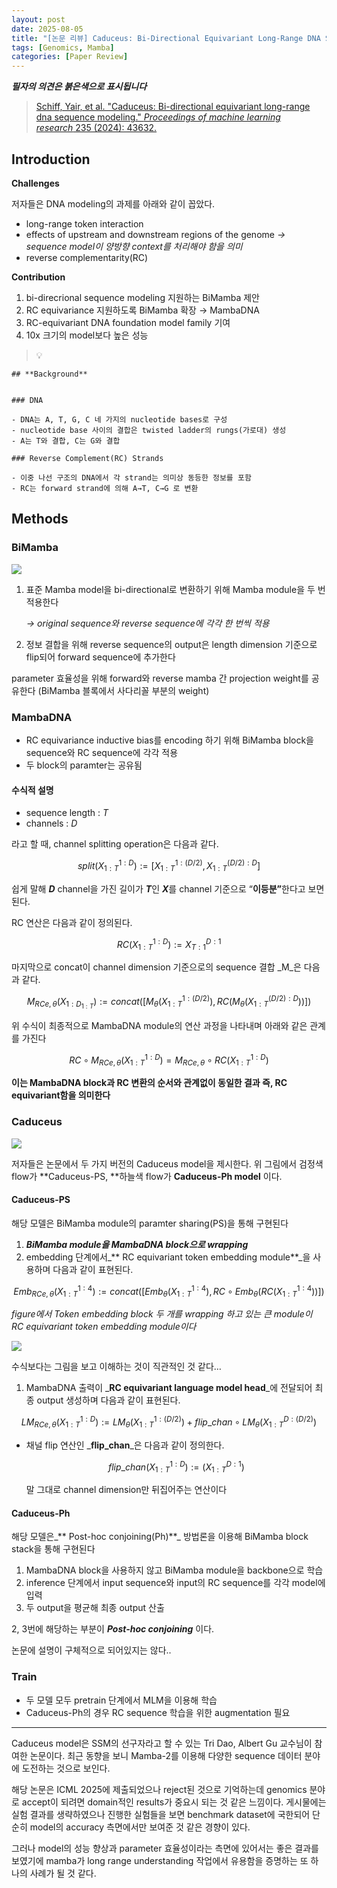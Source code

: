 ```yaml
---
layout: post
date: 2025-08-05
title: "[논문 리뷰] Caduceus: Bi-Directional Equivariant Long-Range DNA Sequence Modeling"
tags: [Genomics, Mamba]
categories: [Paper Review]
---
```


<span class="notion-red">_**필자의 의견은 붉은색으로 표시됩니다**_</span>


> [Schiff, Yair, et al. "Caduceus: Bi-directional equivariant long-range dna sequence modeling." ](https://pmc.ncbi.nlm.nih.gov/articles/PMC12189541/)[_Proceedings of machine learning research_](https://pmc.ncbi.nlm.nih.gov/articles/PMC12189541/)[ 235 (2024): 43632.](https://pmc.ncbi.nlm.nih.gov/articles/PMC12189541/)



## Introduction


**Challenges**


저자들은 DNA modeling의 과제를 아래와 같이 꼽았다.

- long-range token interaction
- effects of upstream and downstream regions of the genome 
_→ sequence model이 양방향 context를 처리해야 함을 의미_
- reverse complementarity(RC)

**Contribution**

1. bi-direcrional sequence modeling 지원하는 BiMamba 제안
1. RC equivariance 지원하도록 BiMamba 확장 → MambaDNA
1. RC-equivariant DNA foundation model family 기여
1. 10x 크기의 model보다 높은 성능

> 💡 


	## **Background**


	### DNA

	- DNA는 A, T, G, C 네 가지의 nucleotide bases로 구성
	- nucleotide base 사이의 결합은 twisted ladder의 rungs(가로대) 생성
	- A는 T와 결합, C는 G와 결합

	### Reverse Complement(RC) Strands

	- 이중 나선 구조의 DNA에서 각 strand는 의미상 동등한 정보를 포함
	- RC는 forward strand에 의해 A→T, C→G 로 변환


## Methods



### BiMamba


![](https://prod-files-secure.s3.us-west-2.amazonaws.com/542b861c-36a8-4051-84e5-8804b6728dba/2c247d59-7815-4980-99f0-8f0d21f445a7/image.png?X-Amz-Algorithm=AWS4-HMAC-SHA256&X-Amz-Content-Sha256=UNSIGNED-PAYLOAD&X-Amz-Credential=ASIAZI2LB4662JCKH6DS%2F20250908%2Fus-west-2%2Fs3%2Faws4_request&X-Amz-Date=20250908T160114Z&X-Amz-Expires=3600&X-Amz-Security-Token=IQoJb3JpZ2luX2VjEFgaCXVzLXdlc3QtMiJHMEUCIFPoBQy4D8wfRzX%2FWK9AruAGaKDKSsD%2BJnMfbDO5aTFpAiEA74P8fRnJcemvzIbS0ttYSeaP93werVuU7eNSflhC0eQqiAQIwf%2F%2F%2F%2F%2F%2F%2F%2F%2F%2FARAAGgw2Mzc0MjMxODM4MDUiDHcVga8pPpOOdLgp2SrcA2VEXsReWoGUemgUvTdSzjTcgV%2B5mgAL%2B07zc2nJG6vPbWaBeQ2VT5BOsWcIn0DP5lwQ5sUqFp3tzmEUeYh5o6xDMRYVWJEg65spmBTFrnjGU3EX4D3ZuMtWtaSDZGJIw%2FJCXER2ibJlhE7sCNcdTV8u8tk4cybUi1wFyXIe%2BwPdn7NIZQCHcitP%2Fln0iNpnEggbxwYVwYf8P9baagR86idyOWs3cjyCEZfeF77BuCjNElbAFOZDo0jTAdFAUl0qgtkpsy6QPZMSFsanrDXgnld0oTe4kxwpUV4teSQp3lMDwILDsXgVvaiUGTOwQysi02FK5o7M20EMDcp9MfwWtw2JHKeksV7zMWdeS6hOd7%2FyrfefK4aaXfRD8Pkf3zuSnyA6DaVtshZf1dhPGbVPLXeaGMS9W0aWnf9SzE2rF%2FwpOcSIMl5pkA1dctEoQTqvYOkf%2FeWCB%2F7Zsj6xLXPtYS%2Bre84AQS0nG6lysEvoUD0jHE3Q9fb2Ucvi%2Fn%2FsHO5M97BBl1K4k7HbXNJuKBgp5mmfabfx3Fqt3tttvLvI3jxUjeEcS4qY6T%2FndMAU1kt3o2MuBX4ZQInbQYrcU6%2FcKON6z%2FwsFWmutw44h6%2F6HcM9q712bkrfYXkvD1fwMJvw%2B8UGOqUBB1qZHoQ4SMl64MLHKHd1q%2FBrgZLmKne9eibN4iHSrCbHwP5W6Ew9MZjVJNegP%2FeJcDfnzx62n72JMwcLeyQj2NAUOThgO0xkijnibuYlpEeubEARcgtX3ZNNXIuQpGZLXph9YDapIrVGSkoaFo1RldqDzZHTz0qsxE9bcjcrjWHUgY%2BGH15mUQRLXJHOT3nKLL25%2BlWXNUjZsaNJdnuShepShJma&X-Amz-Signature=8a22e20119b651b913e953515d613be00071f6169f2d2bc0213a22b3fcbf42c9&X-Amz-SignedHeaders=host&x-amz-checksum-mode=ENABLED&x-id=GetObject)

1. 표준 Mamba model을 bi-directional로 변환하기 위해 Mamba module을 두 번 적용한다

	_→ original sequence와 reverse sequence에 각각 한 번씩 적용_

1. 정보 결합을 위해 reverse sequence의 output은 length dimension 기준으로 flip되어 forward sequence에 추가한다

parameter 효율성을 위해 forward와 reverse mamba 간 projection weight를 공유한다 (BiMamba 블록에서 사다리꼴 부분의 weight)



### MambaDNA

- RC equivariance inductive bias를 encoding 하기 위해 BiMamba block을 sequence와 RC sequence에 각각 적용
- 두 block의 paramter는 공유됨


#### 수식적 설명

- sequence length : _T_
- channels : _D_

라고 할 때,  channel splitting operation은 다음과 같다.


$$
split(X^{1:D}_{1:T}):=[X^{1:(D/2)}_{1:T},X^{(D/2):D}_{1:T}]
$$


<span class="notion-red">쉽게 말해 </span><span class="notion-red">_**D**_</span><span class="notion-red"> channel을 가진 길이가 </span><span class="notion-red">_**T**_</span><span class="notion-red">인 </span><span class="notion-red">_**X**_</span><span class="notion-red">를 channel 기준으로 “</span><span class="notion-red">**이등분”**</span><span class="notion-red">한다고 보면 된다.</span>


RC 연산은 다음과 같이 정의된다.


$$
RC(X^{1:D}_{1:T}):=X^{D:1}_{T:1}
$$


마지막으로 concat이 channel dimension 기준으로의 sequence 결합 _M_은 다음과 같다.


$$
M_{RCe,\theta}(X_{1:D_{1:T}}):=concat([M_{\theta}(X^{1:(D/2)}_{1:T}),RC(M_{\theta}(X^{(D/2):D}_{1:T}))])
$$


위 수식이 최종적으로 MambaDNA module의 연산 과정을 나타내며 아래와 같은 관계를 가진다


$$
RC\circ M_{RCe,\theta}(X^{1:D}_{1:T}) = M_{RCe,\theta} \circ RC(X^{1:D}_{1:T})
$$


**이는 MambaDNA block과 RC 변환의 순서와 관계없이 동일한 결과 즉, RC equivariant함을 의미한다**



### Caduceus


![](https://prod-files-secure.s3.us-west-2.amazonaws.com/542b861c-36a8-4051-84e5-8804b6728dba/f94a60d7-8145-473b-aef9-7c68d3ec604a/image.png?X-Amz-Algorithm=AWS4-HMAC-SHA256&X-Amz-Content-Sha256=UNSIGNED-PAYLOAD&X-Amz-Credential=ASIAZI2LB4662JCKH6DS%2F20250908%2Fus-west-2%2Fs3%2Faws4_request&X-Amz-Date=20250908T160114Z&X-Amz-Expires=3600&X-Amz-Security-Token=IQoJb3JpZ2luX2VjEFgaCXVzLXdlc3QtMiJHMEUCIFPoBQy4D8wfRzX%2FWK9AruAGaKDKSsD%2BJnMfbDO5aTFpAiEA74P8fRnJcemvzIbS0ttYSeaP93werVuU7eNSflhC0eQqiAQIwf%2F%2F%2F%2F%2F%2F%2F%2F%2F%2FARAAGgw2Mzc0MjMxODM4MDUiDHcVga8pPpOOdLgp2SrcA2VEXsReWoGUemgUvTdSzjTcgV%2B5mgAL%2B07zc2nJG6vPbWaBeQ2VT5BOsWcIn0DP5lwQ5sUqFp3tzmEUeYh5o6xDMRYVWJEg65spmBTFrnjGU3EX4D3ZuMtWtaSDZGJIw%2FJCXER2ibJlhE7sCNcdTV8u8tk4cybUi1wFyXIe%2BwPdn7NIZQCHcitP%2Fln0iNpnEggbxwYVwYf8P9baagR86idyOWs3cjyCEZfeF77BuCjNElbAFOZDo0jTAdFAUl0qgtkpsy6QPZMSFsanrDXgnld0oTe4kxwpUV4teSQp3lMDwILDsXgVvaiUGTOwQysi02FK5o7M20EMDcp9MfwWtw2JHKeksV7zMWdeS6hOd7%2FyrfefK4aaXfRD8Pkf3zuSnyA6DaVtshZf1dhPGbVPLXeaGMS9W0aWnf9SzE2rF%2FwpOcSIMl5pkA1dctEoQTqvYOkf%2FeWCB%2F7Zsj6xLXPtYS%2Bre84AQS0nG6lysEvoUD0jHE3Q9fb2Ucvi%2Fn%2FsHO5M97BBl1K4k7HbXNJuKBgp5mmfabfx3Fqt3tttvLvI3jxUjeEcS4qY6T%2FndMAU1kt3o2MuBX4ZQInbQYrcU6%2FcKON6z%2FwsFWmutw44h6%2F6HcM9q712bkrfYXkvD1fwMJvw%2B8UGOqUBB1qZHoQ4SMl64MLHKHd1q%2FBrgZLmKne9eibN4iHSrCbHwP5W6Ew9MZjVJNegP%2FeJcDfnzx62n72JMwcLeyQj2NAUOThgO0xkijnibuYlpEeubEARcgtX3ZNNXIuQpGZLXph9YDapIrVGSkoaFo1RldqDzZHTz0qsxE9bcjcrjWHUgY%2BGH15mUQRLXJHOT3nKLL25%2BlWXNUjZsaNJdnuShepShJma&X-Amz-Signature=39d177551c07eca9ffd98b2dbd1ea1f302fc3588c76e401c4d53ea921ce7d752&X-Amz-SignedHeaders=host&x-amz-checksum-mode=ENABLED&x-id=GetObject)


저자들은 논문에서 두 가지 버전의 Caduceus model을 제시한다. 위 그림에서 검정색 flow가 **Caduceus-PS, **하늘색 flow가 **Caduceus-Ph model** 이다.



#### Caduceus-PS


해당 모델은 BiMamba module의 paramter sharing(PS)을 통해 구현된다

1. _**BiMamba module을 MambaDNA block으로 wrapping**_
1. embedding 단계에서_** RC equivariant token embedding module**_을 사용하며 다음과 같이 표현된다.

$$
Emb_{RCe,\theta}(X^{1:4}_{1:T}):=concat([Emb_{\theta}(X^{1:4}_{1:T}),RC \circ Emb_{\theta}(RC(X^{1:4}_{1:T}))])
$$


_figure에서 Token embedding block 두 개를 wrapping 하고 있는 큰 module이 RC equivariant token embedding module이다_


![](https://prod-files-secure.s3.us-west-2.amazonaws.com/542b861c-36a8-4051-84e5-8804b6728dba/b175e4da-71eb-4e91-8c23-a06dabe673c9/image.png?X-Amz-Algorithm=AWS4-HMAC-SHA256&X-Amz-Content-Sha256=UNSIGNED-PAYLOAD&X-Amz-Credential=ASIAZI2LB4662JCKH6DS%2F20250908%2Fus-west-2%2Fs3%2Faws4_request&X-Amz-Date=20250908T160114Z&X-Amz-Expires=3600&X-Amz-Security-Token=IQoJb3JpZ2luX2VjEFgaCXVzLXdlc3QtMiJHMEUCIFPoBQy4D8wfRzX%2FWK9AruAGaKDKSsD%2BJnMfbDO5aTFpAiEA74P8fRnJcemvzIbS0ttYSeaP93werVuU7eNSflhC0eQqiAQIwf%2F%2F%2F%2F%2F%2F%2F%2F%2F%2FARAAGgw2Mzc0MjMxODM4MDUiDHcVga8pPpOOdLgp2SrcA2VEXsReWoGUemgUvTdSzjTcgV%2B5mgAL%2B07zc2nJG6vPbWaBeQ2VT5BOsWcIn0DP5lwQ5sUqFp3tzmEUeYh5o6xDMRYVWJEg65spmBTFrnjGU3EX4D3ZuMtWtaSDZGJIw%2FJCXER2ibJlhE7sCNcdTV8u8tk4cybUi1wFyXIe%2BwPdn7NIZQCHcitP%2Fln0iNpnEggbxwYVwYf8P9baagR86idyOWs3cjyCEZfeF77BuCjNElbAFOZDo0jTAdFAUl0qgtkpsy6QPZMSFsanrDXgnld0oTe4kxwpUV4teSQp3lMDwILDsXgVvaiUGTOwQysi02FK5o7M20EMDcp9MfwWtw2JHKeksV7zMWdeS6hOd7%2FyrfefK4aaXfRD8Pkf3zuSnyA6DaVtshZf1dhPGbVPLXeaGMS9W0aWnf9SzE2rF%2FwpOcSIMl5pkA1dctEoQTqvYOkf%2FeWCB%2F7Zsj6xLXPtYS%2Bre84AQS0nG6lysEvoUD0jHE3Q9fb2Ucvi%2Fn%2FsHO5M97BBl1K4k7HbXNJuKBgp5mmfabfx3Fqt3tttvLvI3jxUjeEcS4qY6T%2FndMAU1kt3o2MuBX4ZQInbQYrcU6%2FcKON6z%2FwsFWmutw44h6%2F6HcM9q712bkrfYXkvD1fwMJvw%2B8UGOqUBB1qZHoQ4SMl64MLHKHd1q%2FBrgZLmKne9eibN4iHSrCbHwP5W6Ew9MZjVJNegP%2FeJcDfnzx62n72JMwcLeyQj2NAUOThgO0xkijnibuYlpEeubEARcgtX3ZNNXIuQpGZLXph9YDapIrVGSkoaFo1RldqDzZHTz0qsxE9bcjcrjWHUgY%2BGH15mUQRLXJHOT3nKLL25%2BlWXNUjZsaNJdnuShepShJma&X-Amz-Signature=0f3b94baad0716d67e4ffae4833209de3ce4ad4b8c847a77fb4d8496c0484a85&X-Amz-SignedHeaders=host&x-amz-checksum-mode=ENABLED&x-id=GetObject)


<span class="notion-red">수식보다는 그림을 보고 이해하는 것이 직관적인 것 같다…</span>

1. MambaDNA 출력이 _**RC equivariant language model head**_에 전달되어 최종 output 생성하며 다음과 같이 표현된다.

$$
LM_{RCe,\theta}(X^{1:D}_{1:T}):= LM_{\theta}(X^{1:(D/2)}_{1:T})+flip\_chan\circ LM_{\theta}(X^{D:(D/2)}_{1:T})
$$

- 채널 flip 연산인 _**flip\_chan**_은 다음과 같이 정의한다.

	$$
	flip\_chan(X^{1:D}_{1:T}):=(X^{D:1}_{1:T})
	$$


	말 그대로 channel dimension만 뒤집어주는 연산이다



#### Caduceus-Ph


해당 모델은_** Post-hoc conjoining(Ph)**_ 방법론을 이용해 BiMamba block stack을 통해 구현된다

1. MambaDNA block을 사용하지 않고 BiMamba module을 backbone으로 학습
1. inference 단계에서 input sequence와 input의 RC sequence를 각각 model에 입력
1. 두 output을 평균해 최종 output 산출

2, 3번에 해당하는 부분이 _**Post-hoc conjoining**_ 이다.


<span class="notion-red">논문에 설명이 구체적으로 되어있지는 않다..</span>



### Train

- 두 모델 모두 pretrain 단계에서 MLM을 이용해 학습
- Caduceus-Ph의 경우 RC sequence 학습을 위한 augmentation 필요

---


<span class="notion-red">Caduceus model은 SSM의 선구자라고 할 수 있는 Tri Dao, Albert Gu 교수님이 참여한 논문이다. 최근 동향을 보니 Mamba-2를 이용해 다양한 sequence 데이터 분야에 도전하는 것으로 보인다.</span>


<span class="notion-red">해당 논문은 ICML 2025에 제출되었으나 reject된 것으로 기억하는데 genomics 분야로 accept이 되려면 domain적인 results가 중요시 되는 것 같은 느낌이다. 게시물에는 실험 결과를 생략하였으나 진행한 실험들을 보면 benchmark dataset에 국한되어 단순히 model의 accuracy 측면에서만 보여준 것 같은 경향이 있다.</span>


<span class="notion-red">그러나 model의 성능 향상과 parameter 효율성이라는 측면에 있어서는 좋은 결과를 보였기에 mamba가 long range understanding 작업에서 유용함을 증명하는 또 하나의 사례가 될 것 같다.</span>

